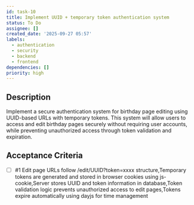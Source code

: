 ```yaml
---
id: task-10
title: Implement UUID + temporary token authentication system
status: To Do
assignee: []
created_date: '2025-09-27 05:57'
labels:
  - authentication
  - security
  - backend
  - frontend
dependencies: []
priority: high
---
```


## Description

<!-- SECTION:DESCRIPTION:BEGIN -->
Implement a secure authentication system for birthday page editing using UUID-based URLs with temporary tokens. This system will allow users to access and edit birthday pages securely without requiring user accounts, while preventing unauthorized access through token validation and expiration.
<!-- SECTION:DESCRIPTION:END -->

## Acceptance Criteria
<!-- AC:BEGIN -->
- [ ] #1 Edit page URLs follow /edit/UUID?token=xxxx structure,Temporary tokens are generated and stored in browser cookies using js-cookie,Server stores UUID and token information in database,Token validation logic prevents unauthorized access to edit pages,Tokens expire automatically using dayjs for time management
<!-- AC:END -->
